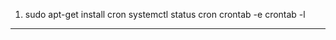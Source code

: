 1. sudo apt-get install cron
    systemctl status cron
    crontab -e
    crontab -l
---------------------------------------------------------------------
